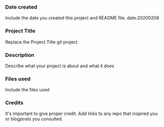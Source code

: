 ### Date created
Include the date you created this project and README file.
date:20200208
### Project Title
Replace the Project Title
git project
### Description
Describe what your project is about and what it does

### Files used
Include the files used

### Credits
It's important to give proper credit. Add links to any repo that inspired you or blogposts you consulted.

